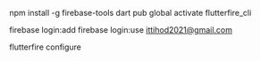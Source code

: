 npm install -g firebase-tools
dart pub global activate flutterfire_cli

firebase login:add
firebase login:use ittihod2021@gmail.com

flutterfire configure

